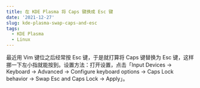 ```yaml
---
title: 在 KDE Plasma 将 Caps 键换成 Esc 键
date: '2021-12-27'
slug: kde-plasma-swap-caps-and-esc
tags:
  - KDE Plasma
  - Linux
---
```


最近用 Vim 键位之后经常按 Esc 键，于是就打算将 Caps 键替换为 Esc 键，这样挪一下左小指就能按到。设置方法：打开设置，点击「Input Devices -> Keyboard -> Advanced -> Configure keyboard options -> Caps Lock behavior -> Swap Esc and Caps Lock -> Apply」。